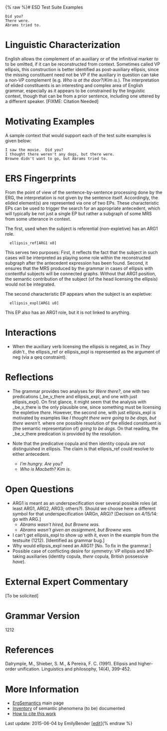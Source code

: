 {% raw %}# ESD Test Suite Examples

    Did you?
    There were.
    Abrams tried to.

# Linguistic Characterization

English allows the complement of an auxiliary or of the infinitival
marker *to* to be omitted, if it can be reconstructed from context.
Sometimes called VP ellipsis, this construction is better identified as
post-auxiliary ellipsis, since the missing constituent need not be VP if
the auxiliary in question can take a non-VP complement (e.g. *Who is at
the door?*/*Kim is.*). The interpretation of elided constituents is an
interesting and complex area of English grammar, especially as it
appears to be constrained by the linguistic context, though that can be
from a prior sentence, including one uttered by a different speaker.
\[FIXME: Citation Needed\]

# Motivating Examples

A sample context that would support each of the test suite examples is
given below:

    I saw the movie.  Did you?
    I thought there weren't any dogs, but there were.
    Browne didn't want to go, but Abrams tried to.

# ERS Fingerprints

From the point of view of the sentence-by-sentence processing done by
the ERG, the interpretation is not given by the sentence itself.
Accordingly, the elided element(s) are represented via one of two EPs.
These characteristic EPs can be used to trigger the search for an
appropriate antecedent, which will typically be not just a single EP but
rather a subgraph of some MRS from some utterance in context.

The first, used when the subject is referential (non-expletive) has an
ARG1 role.

      ellipsis_ref[ARG1 x0]

This serves two purposes: First, it reflects the fact that the subject
in such cases will be interpreted as playing some role within the
reconstructed subgraph after the antecedent expression has been found.
Second, it ensures that the MRS produced by the grammar in cases of
ellipsis with contentful subjects will be connected graphs. Without that
ARG1 position, the semantic contribution of the subject (of the head
licensing the ellipsis) would not be integrated.

The second characteristic EP appears when the subject is an expletive:

      ellipsis_expl[ARG1 u0]

This EP also has an ARG1 role, but it is not linked to anything.

# Interactions

- When the auxiliary verb licensing the ellipsis is negated, as in
*They didn't.*, the ellipsis\_ref or ellipsis\_expl is represented
as the argument of neg (via a qeq constraint).

# Reflections

- The grammar provides two analyses for *Were there?*, one with two
predications (\_be\_v\_there and ellipsis\_expl, and one with just
ellipsis\_expl). On first glance, it might seem that the analysis
with \_be\_v\_there is the only plausible one, since something must
be licensing the expletive *there*. However, the second one, with
just ellipsis\_expl is motivated by examples like *I thought there
were going to be dogs, but there weren't.* where one possible
resolution of the ellided constituent is (the semantic
representation of) *going to be dogs*. On that reading, the
\_be\_v\_there predication is provided by the resolution.
- Note that the predicative copula and then identity copula are not
distinguished in ellipsis. The claim is that ellipsis\_ref could
resolve to either antecedent.
  
  - *I'm hungry. Are you?*
  - *Who is Macbeth? Kim is.*

# Open Questions

- ARG1 is meant as an underspecification over several possible roles
(at least ARG1, ARG2, ARG3; others?). Should we choose here a
different symbol for that underspecification (ARGn, ARG)? \[Decision
on 4/15/14: go with ARG.\]
  - *Abrams wasn't hired, but Browne was.*
  - *Abrams wasn't given an assignment, but Browne was.*
- I can't get ellipsis\_expl to show up with it, even in the example
from the testsuite (1212). \[Identified as grammar bug.\]
- Why would ellipsis\_expl need an ARG1? \[No. To fix in the
grammar.\]
- Possible case of conflicting desire for symmetry: VP ellipsis and
NP-taking auxiliaries (identity copula, *there* copula, British
possessive *have*).

# External Expert Commentary

\[To be solicited\]

# Grammar Version

1212

# References

Dalrymple, M., Shieber, S. M., & Pereira, F. C. (1991). Ellipsis and
higher-order unification. Linguistics and philosophy, 14(4), 399-452.

# More Information

- [ErgSemantics](../ErgSemantics) main page
- [Inventory](../ErgSemantics_Inventory) of semantic phenomena (to be)
documented
- [How to cite this work](../ErgSemantics_HowToCite)

Last update: 2015-06-04 by EmilyBender [[edit](https://github.com/delph-in/docs/wiki/ErgSemantics_Ellipsis/_edit)]{% endraw %}